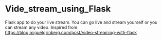 # Vide_stream_using_Flask
Flask app to do your live stream. You can go live and stream yourself or you can stream any video. Inspired from https://blog.miguelgrinberg.com/post/video-streaming-with-flask 
